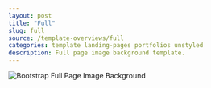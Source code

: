```yaml
---
layout: post
title: "Full"
slug: full
source: /template-overviews/full
categories: template landing-pages portfolios unstyled
description: Full page image background template.
---
```


<img src="/assets/img/templates/full.jpg" class="img-responsive" alt="Bootstrap Full Page Image Background">